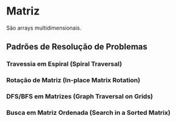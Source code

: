 # Matriz

São arrays multidimensionais.

## Padrões de Resolução de Problemas

### Travessia em Espiral (Spiral Traversal)

### Rotação de Matriz (In-place Matrix Rotation)

### DFS/BFS em Matrizes (Graph Traversal on Grids)

### Busca em Matriz Ordenada (Search in a Sorted Matrix)

